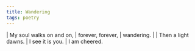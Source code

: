 ```yaml
---
title: Wandering
tags: poetry
---
```


| My soul walks on and on,
| forever, forever,
| wandering.
|
| Then a light dawns.
| I see it is you.
| I am cheered.
